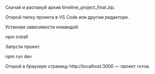 Скачай и распакуй архив timeline_project_final.zip.

Открой папку проекта в VS Code или другом редакторе.

Установи зависимости командой:

npm install

Запусти проект:

npm run dev

Открой в браузере страницу http://localhost:3000
— проект готов.
